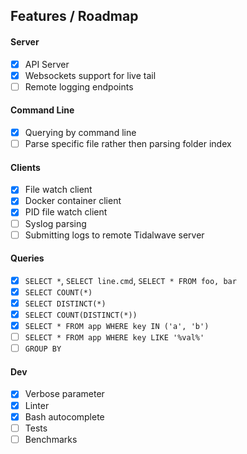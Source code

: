 ## Features / Roadmap

#### Server
- [x] API Server
- [x] Websockets support for live tail
- [ ] Remote logging endpoints

#### Command Line
- [x] Querying by command line
- [ ] Parse specific file rather then parsing folder index

#### Clients
- [x] File watch client
- [x] Docker container client
- [x] PID file watch client
- [ ] Syslog parsing
- [ ] Submitting logs to remote Tidalwave server

#### Queries
- [x] `SELECT *`, `SELECT line.cmd`, `SELECT * FROM foo, bar`
- [x] `SELECT COUNT(*)`
- [x] `SELECT DISTINCT(*)`
- [x] `SELECT COUNT(DISTINCT(*))`
- [x] `SELECT * FROM app WHERE key IN ('a', 'b')`
- [ ] `SELECT * FROM app WHERE key LIKE '%val%'`
- [ ] `GROUP BY`

#### Dev
- [x] Verbose parameter
- [x] Linter
- [x] Bash autocomplete
- [ ] Tests
- [ ] Benchmarks
